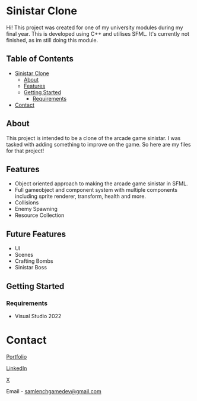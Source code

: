 # Sinistar Clone

Hi! This project was created for one of my university modules during my final year. This is developed using C++ and utilises SFML. It's currently not finished, as im still doing this module.
## Table of Contents
- [Sinistar Clone](#sinistar-clone)
  * [About](#about)
  * [Features](#features)
  * [Getting Started](#getting-started)
    + [Requirements](#requirements)
- [Contact](#contact)

## About

This project is intended to be a clone of the arcade game sinistar. I was tasked with adding something to improve on the game. So here are my files for that project!

## Features

 - Object oriented approach to making the arcade game sinistar in SFML.
 - Full gameobject and component system with multiple components including sprite renderer, transform, health and more.
 - Collisions
 - Enemy Spawning
 - Resource Collection

## Future Features

 - UI
 - Scenes
 - Crafting Bombs
 - Sinistar Boss

## Getting Started
### Requirements

 - Visual Studio 2022

# Contact
[Portfolio](https://lenchsam.com)

[LinkedIn](https://www.linkedin.com/in/sam-lench-8586b6279/)

[X](https://x.com/SamLenchGameDev)

Email - samlenchgamedev@gmail.com
